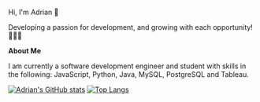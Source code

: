 Hi, I'm Adrian 👋 

Developing a passion for development, and growing with each opportunity! 👨‍💻💡


**About Me**

I am currently a software development engineer and student with skills in the following: JavaScript, Python, Java, MySQL, PostgreSQL and Tableau. 


[![Adrian's GitHub stats](https://github-readme-stats.vercel.app/api?username=Suprame4)](https://github.com/Suprame4/github-readme-stats) [![Top Langs](https://github-readme-stats.vercel.app/api/top-langs/?username=Suprame4&layout=compact)](https://github.com/anuraghazra/github-readme-stats)

